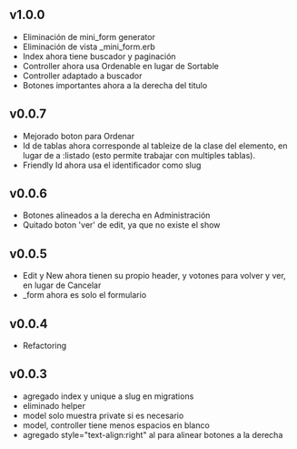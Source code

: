 ## v1.0.0
* Eliminación de mini_form generator
* Eliminación de vista _mini_form.erb
* Index ahora tiene buscador y paginación
* Controller ahora usa Ordenable en lugar de Sortable
* Controller adaptado a buscador
* Botones importantes ahora a la derecha del titulo

## v0.0.7
* Mejorado boton para Ordenar
* Id de tablas ahora corresponde al tableize de la clase del elemento, en lugar de a :listado (esto permite trabajar con multiples tablas).
* Friendly Id ahora usa el identificador como slug

## v0.0.6
* Botones alineados a la derecha en Administración
* Quitado boton 'ver' de edit, ya que no existe el show

## v0.0.5
* Edit y New ahora tienen su propio header, y votones para volver y ver, en lugar de Cancelar 
* _form ahora es solo el formulario

## v0.0.4
* Refactoring

## v0.0.3
* agregado index y unique a slug en migrations
* eliminado helper
* model solo muestra private si es necesario
* model, controller tiene menos espacios en blanco
* agregado style="text-align:right" al <td> para alinear botones a la derecha
